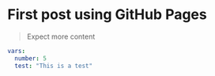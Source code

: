 # First post using GitHub Pages

> Expect more content  

```yaml
vars:
  number: 5
  test: "This is a test"
```
